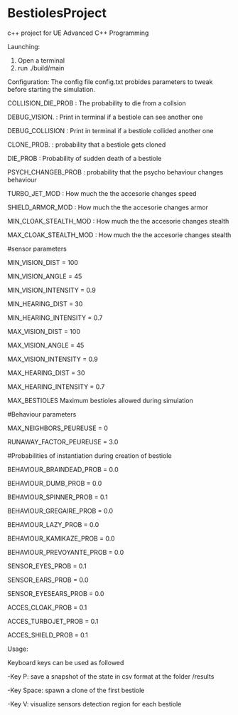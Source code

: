 # BestiolesProject
c++ project for UE Advanced C++ Programming

Launching:
1) Open a terminal
2) run .\/build/main

Configuration:
The config file config.txt probides parameters to tweak before starting the simulation.

COLLISION_DIE_PROB  :  The probability to die from a collsion

DEBUG_VISION. :  Print in terminal if a bestiole can see another one

DEBUG_COLLISION  : Print in terminal if a bestiole collided another one

CLONE_PROB. : probability that a bestiole gets cloned

DIE_PROB  : Probability of sudden death of a bestiole

PSYCH_CHANGEB_PROB  :  probability that the psycho behaviour changes behaviour

TURBO_JET_MOD : How much the the accesorie changes speed

SHIELD_ARMOR_MOD  : How much the the accesorie changes armor

MIN_CLOAK_STEALTH_MOD  : How much the the accesorie changes stealth

MAX_CLOAK_STEALTH_MOD  : How much the the accesorie changes stealth

#sensor parameters

MIN_VISION_DIST = 100

MIN_VISION_ANGLE = 45

MIN_VISION_INTENSITY = 0.9

MIN_HEARING_DIST = 30

MIN_HEARING_INTENSITY = 0.7

MAX_VISION_DIST = 100

MAX_VISION_ANGLE = 45

MAX_VISION_INTENSITY = 0.9

MAX_HEARING_DIST = 30

MAX_HEARING_INTENSITY = 0.7

MAX_BESTIOLES Maximum bestioles allowed during simulation

#Behaviour parameters

MAX_NEIGHBORS_PEUREUSE = 0

RUNAWAY_FACTOR_PEUREUSE = 3.0




#Probabilities of instantiation during creation of bestiole

BEHAVIOUR_BRAINDEAD_PROB = 0.0

BEHAVIOUR_DUMB_PROB = 0.0

BEHAVIOUR_SPINNER_PROB = 0.1

BEHAVIOUR_GREGAIRE_PROB = 0.0

BEHAVIOUR_LAZY_PROB = 0.0

BEHAVIOUR_KAMIKAZE_PROB = 0.0

BEHAVIOUR_PREVOYANTE_PROB = 0.0



SENSOR_EYES_PROB = 0.1

SENSOR_EARS_PROB = 0.0

SENSOR_EYESEARS_PROB = 0.0


ACCES_CLOAK_PROB = 0.1

ACCES_TURBOJET_PROB = 0.1

ACCES_SHIELD_PROB = 0.1

Usage:

Keyboard keys can be used as followed

-Key P: save a snapshot of the state in csv format at the folder /results

-Key Space: spawn a clone of the first bestiole

-Key V: visualize sensors detection region for each bestiole
